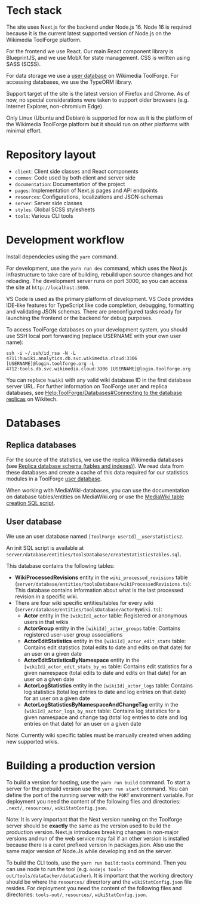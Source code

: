 # Tech stack

The site uses Next.js for the backend under Node.js 16. Node 16 is required because it is the current latest supported version of Node.js on the Wikimedia ToolForge platform.

For the frontend we use React. Our main React component library is BlueprintJS, and we use MobX for state management. CSS is written using SASS (SCSS).

For data storage we use a [user database](https://wikitech.wikimedia.org/wiki/Help:Toolforge/Database#User_databases) on Wikimedia ToolForge. For accessing databases, we use the TypeORM library.

Support target of the site is the latest version of Firefox and Chrome. As of now, no special considerations were taken to support older browsers (e.g. Internet Explorer, non-chromium Edge).

Only Linux (Ubuntu and Debian) is supported for now as it is the platform of the Wikimedia ToolForge platform but it should run on other platforms with minimal effort.

# Repository layout

- `client`: Client side classes and React components
- `common`: Code used by both client and server side
- `documentation`: Documentation of the project
- `pages`: Implementation of Next.js pages and API endpoints
- `resources`: Configurations, localizations and JSON-schemas
- `server`: Server side classes
- `styles`: Global SCSS stylesheets
- `tools`: Various CLI tools

# Development workflow

Install dependecies using the `yarn` command.

For development, use the `yarn run dev` command, which uses the Next.js infrastructure to take care of building, rebuild upon source changes and hot reloading. The development server runs on port 3000, so you can access the site at `http://localhost:3000`.

VS Code is used as the primary platform of development. VS Code provides IDE-like features for TypeScript like code completion, debugging, formatting and validating JSON schemas. There are preconfigured tasks ready for launching the frontend or the backend for debug purposes.

To access ToolForge databases on your development system, you should use SSH local port forwarding (replace USERNAME with your own user name):
```
ssh -i ~/.ssh/id_rsa -N -L 4711:huwiki.analytics.db.svc.wikimedia.cloud:3306 [USERNAME]@login.toolforge.org -L 4712:tools.db.svc.wikimedia.cloud:3306 [USERNAME]@login.toolforge.org
```
You can replace `huwiki` with any valid wiki database ID in the first database server URL. For further information on ToolForge user and replica databases, see [Help:ToolForge/Databases#Connecting to the database replicas](https://wikitech.wikimedia.org/wiki/Help:Toolforge/Database#Connecting_to_the_database_replicas) on Wikitech.

# Databases

## Replica databases
For the source of the statistics, we use the replica Wikimedia databases (see [Replica database schema (tables and indexes)](https://wikitech.wikimedia.org/wiki/Help:Toolforge/Database#Replica_database_schema_(tables_and_indexes))). We read data from these databases and create a cache of this data required for our statistics modules in a ToolForge [user database](https://wikitech.wikimedia.org/wiki/Help:Toolforge/Database#User_databases).

When working with MediaWiki-databases, you can use the documentation on database tables/entities on MediaWiki.org or use the [MediaWiki table creation SQL script](https://phabricator.wikimedia.org/source/mediawiki/browse/master/maintenance/tables.sql).

## User database
We use an user database named `[ToolForge userId]__userstatistics2`.

An init SQL script is available at `server/database/entities/toolsDatabase/createStatisticsTables.sql`.

This database contains the following tables:
* **WikiProcessedRevisions** entity in the `wiki_processed_revisions` table (`server/database/entities/toolsDatabase/wikiProcessedRevisions.ts`): This database contains information about what is the last processed revision in a specific wiki.
* There are four wiki specific entities/tables for every wiki (`server/database/entities/toolsDatabase/actorByWiki.ts`):
	* **Actor** entity in the `[wikiId]_actor` table: Registered or anonymous users in that wikis
	* **ActorGroup** entity in the `[wikiId]_actor_groups` table: Contains registered user-user group associations
	* **ActorEditStatistics** entity in the `[wikiId]_actor_edit_stats` table: Contains edit statistics (total edits to date and edits on that date) for an user on a given date
	* **ActorEditStatisticsByNamespace** entity in the `[wikiId]_actor_edit_stats_by_ns` table: Contains edit statistics for a given namespace (total edits to date and edits on that date) for an user on a given date
	* **ActorLogStatistics** entity in the `[wikiId]_actor_logs` table: Contains log statistics (total log entries to date and log entries on that date) for an user on a given date
	* **ActorLogStatisticsByNamespaceAndChangeTag** entity in the `[wikiId]_actor_logs_by_nsct` table: Contains log statistics for a given namespace and change tag (total log entries to date and log entries on that date) for an user on a given date

Note: Currently wiki specific tables must be manually created when adding new supported wikis.

# Building a production version

To build a version for hosting, use the `yarn run build` command. To start a server for the prebuild version use the `yarn run start` command. You can define the port of the running server with the `PORT` environment variable. For deployment you need the content of the following files and directories: `.next/`, `resources/`, `wikiStatConfig.json`.

Note: It is very important that the Next version running on the Toolforge server should be **exactly** the same as the version used to build the production version. Next.js introduces breaking changes in non-major versions and run of the web service may fail if an other version is installed because there is a caret prefixed version in packages.json. Also use the same major version of Node.Js while developing and on the server.

To build the CLI tools, use the `yarn run build:tools` command. Then you can use node to run the tool (e.g. `nodejs tools-out/tools/dataCacher/dataCacher`). It is important that the working directory should be where the `resources/` direcrtory and the `wikiStatConfig.json` file resides. For deployment  you need the content of the following files and directories: `tools-out/`, `resources/`, `wikiStatConfig.json`.
